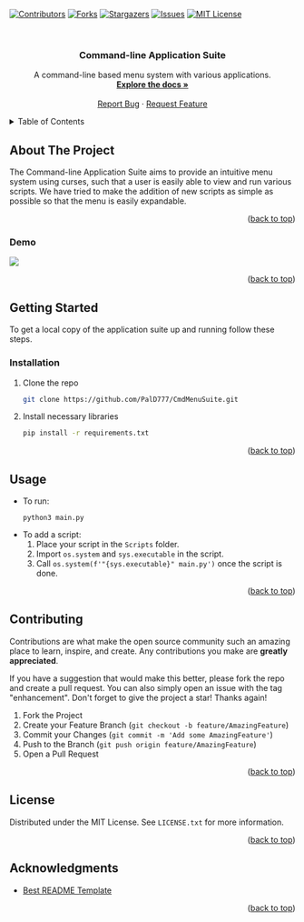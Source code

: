<!-- MIT License

Copyright (c) 2021 Othneil Drew

Permission is hereby granted, free of charge, to any person obtaining a copy
of this software and associated documentation files (the "Software"), to deal
in the Software without restriction, including without limitation the rights
to use, copy, modify, merge, publish, distribute, sublicense, and/or sell
copies of the Software, and to permit persons to whom the Software is
furnished to do so, subject to the following conditions:

The above copyright notice and this permission notice shall be included in all
copies or substantial portions of the Software.

THE SOFTWARE IS PROVIDED "AS IS", WITHOUT WARRANTY OF ANY KIND, EXPRESS OR
IMPLIED, INCLUDING BUT NOT LIMITED TO THE WARRANTIES OF MERCHANTABILITY,
FITNESS FOR A PARTICULAR PURPOSE AND NONINFRINGEMENT. IN NO EVENT SHALL THE
AUTHORS OR COPYRIGHT HOLDERS BE LIABLE FOR ANY CLAIM, DAMAGES OR OTHER
LIABILITY, WHETHER IN AN ACTION OF CONTRACT, TORT OR OTHERWISE, ARISING FROM,
OUT OF OR IN CONNECTION WITH THE SOFTWARE OR THE USE OR OTHER DEALINGS IN THE
SOFTWARE. -->
<div id="top"></div>

<!-- PROJECT SHIELDS -->
<!--
*** I'm using markdown "reference style" links for readability.
*** Reference links are enclosed in brackets [ ] instead of parentheses ( ).
*** See the bottom of this document for the declaration of the reference variables
*** for contributors-url, forks-url, etc. This is an optional, concise syntax you may use.
*** https://www.markdownguide.org/basic-syntax/#reference-style-links
-->
[![Contributors][contributors-shield]][contributors-url]
[![Forks][forks-shield]][forks-url]
[![Stargazers][stars-shield]][stars-url]
[![Issues][issues-shield]][issues-url]
[![MIT License][license-shield]][license-url]



<!-- PROJECT LOGO -->
<br />
<div align="center">

<h3 align="center">Command-line Application Suite</h3>

  <p align="center">
    A command-line based menu system with various applications.
    <br />
    <a href="https://github.com/PalD777/CmdMenuSuite"><strong>Explore the docs »</strong></a>
    <br />
    <br />
    <a href=https://github.com/PalD777/CmdMenuSuite/issues">Report Bug</a>
    ·
    <a href="https://github.com/PalD777/CmdMenuSuite/issues">Request Feature</a>
  </p>
</div>



<!-- TABLE OF CONTENTS -->
<details>
  <summary>Table of Contents</summary>
  <ol>
    <li>
      <a href="#about-the-project">About The Project</a>
      <ul>
        <li><a href="#demo">Demo</a></li>
      </ul>
    </li>
    <li>
      <a href="#getting-started">Getting Started</a>
      <ul>
        <li><a href="#prerequisites">Prerequisites</a></li>
        <li><a href="#installation">Installation</a></li>
      </ul>
    </li>
    <li><a href="#usage">Usage</a></li>
    <li><a href="#contributing">Contributing</a></li>
    <li><a href="#license">License</a></li>
    <li><a href="#acknowledgments">Acknowledgments</a></li>
  </ol>
</details>



<!-- ABOUT THE PROJECT -->
## About The Project

The Command-line Application Suite aims to provide an intuitive menu system using curses, such that a user is easily able to view and run various scripts. We have tried to make the addition of new scripts as simple as possible so that the menu is easily expandable.

<p align="right">(<a href="#top">back to top</a>)</p>



### Demo

<img src="demo.gif">

<p align="right">(<a href="#top">back to top</a>)</p>



<!-- GETTING STARTED -->
## Getting Started

To get a local copy of the application suite up and running follow these steps.

### Installation

1. Clone the repo
   ```sh
   git clone https://github.com/PalD777/CmdMenuSuite.git
   ```
2. Install necessary libraries
   ```sh
   pip install -r requirements.txt
   ```

<p align="right">(<a href="#top">back to top</a>)</p>



<!-- USAGE EXAMPLES -->
## Usage

* To run:
    ```
    python3 main.py
    ```
* To add a script:
  1. Place your script in the `Scripts` folder.
  2. Import `os.system` and `sys.executable` in the script.
  3. Call `os.system(f'"{sys.executable}" main.py')` once the script is done.

<p align="right">(<a href="#top">back to top</a>)</p>



<!-- CONTRIBUTING -->
## Contributing

Contributions are what make the open source community such an amazing place to learn, inspire, and create. Any contributions you make are **greatly appreciated**.

If you have a suggestion that would make this better, please fork the repo and create a pull request. You can also simply open an issue with the tag "enhancement".
Don't forget to give the project a star! Thanks again!

1. Fork the Project
2. Create your Feature Branch (`git checkout -b feature/AmazingFeature`)
3. Commit your Changes (`git commit -m 'Add some AmazingFeature'`)
4. Push to the Branch (`git push origin feature/AmazingFeature`)
5. Open a Pull Request

<p align="right">(<a href="#top">back to top</a>)</p>



<!-- LICENSE -->
## License

Distributed under the MIT License. See `LICENSE.txt` for more information.

<p align="right">(<a href="#top">back to top</a>)</p>



<!-- ACKNOWLEDGMENTS -->
## Acknowledgments

* [Best README Template](https://github.com/othneildrew/Best-README-Template)

<p align="right">(<a href="#top">back to top</a>)</p>



<!-- MARKDOWN LINKS & IMAGES -->
<!-- https://www.markdownguide.org/basic-syntax/#reference-style-links -->
[contributors-shield]: https://img.shields.io/github/contributors/PalD777/CmdMenuSuite.svg?style=for-the-badge
[contributors-url]: https://github.com/PalD777/CmdMenuSuite/graphs/contributors
[forks-shield]: https://img.shields.io/github/forks/PalD777/CmdMenuSuite.svg?style=for-the-badge
[forks-url]: https://github.com/PalD777/CmdMenuSuite/network/members
[stars-shield]: https://img.shields.io/github/stars/PalD777/CmdMenuSuite.svg?style=for-the-badge
[stars-url]: https://github.com/PalD777/CmdMenuSuite/stargazers
[issues-shield]: https://img.shields.io/github/issues/PalD777/CmdMenuSuite.svg?style=for-the-badge
[issues-url]: https://github.com/PalD777/CmdMenuSuite/issues
[license-shield]: https://img.shields.io/github/license/PalD777/CmdMenuSuite.svg?style=for-the-badge
[license-url]: https://github.com/PalD777/CmdMenuSuite/blob/master/LICENSE.txt
